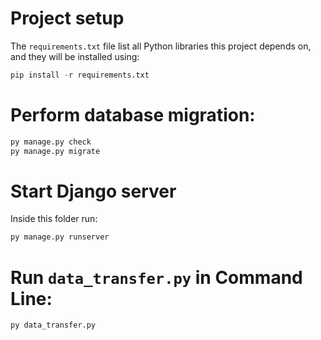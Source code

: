 # Project setup
The `requirements.txt` file list all Python libraries this project depends on, and they will be installed using:

```python
pip install -r requirements.txt
```

# Perform database migration:
```python
py manage.py check
py manage.py migrate
```

# Start Django server
Inside this folder run:

```python
py manage.py runserver
```

# Run `data_transfer.py` in Command Line:
```python
py data_transfer.py
```
